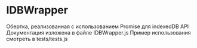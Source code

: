 # IDBWrapper
Обертка, реализованная с использованием Promise для indexedDB API
Документация изложена в файле IDBWrapper.js
Пример использования смотреть в tests/tests.js
